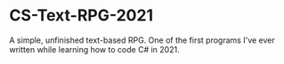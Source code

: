 # CS-Text-RPG-2021
A simple, unfinished text-based RPG. One of the first programs I've ever written while learning how to code C# in 2021.
